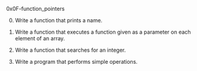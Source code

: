 0x0F-function_pointers

0.	Write a function that prints a name.

1.	Write a function that executes a function given as a parameter on each
	element of an array.

2.	Write a function that searches for an integer.

3.	Write a program that performs simple operations.
